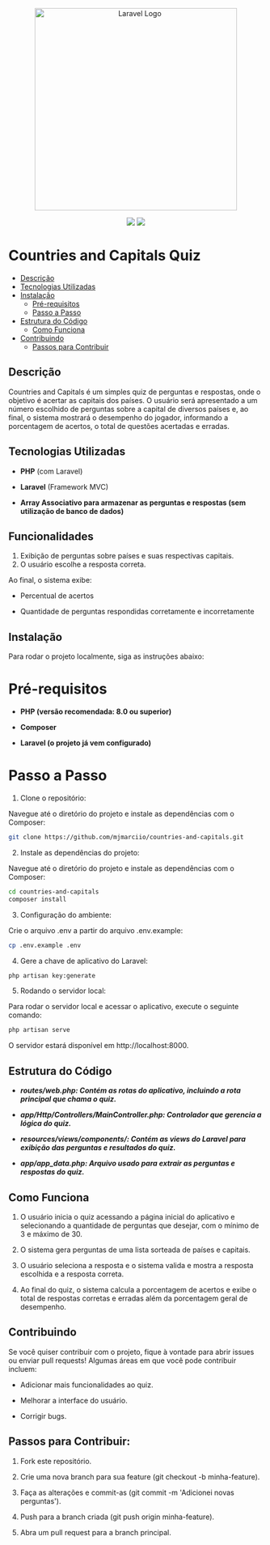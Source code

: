 <p align="center"><a href="https://laravel.com" target="_blank"><img src="https://raw.githubusercontent.com/laravel/art/master/logo-lockup/5%20SVG/2%20CMYK/1%20Full%20Color/laravel-logolockup-cmyk-red.svg" width="400" alt="Laravel Logo"></a></p>

<p align="center">
<a href="https://www.linkedin.com/in/mjmarcio" target="_blank"><img src="https://img.shields.io/badge/-LinkedIn-%230077B5?style=for-the-badge&logo=linkedin&logoColor=white" target="_blank"></a>
<a href = "mailto:marciomsgj@gmail.com"><img src="https://img.shields.io/badge/-Gmail-%23333?style=for-the-badge&logo=gmail&logoColor=white" target="_blank"></a>
</p>

# Countries and Capitals Quiz

- [Descrição](#descrição)
- [Tecnologias Utilizadas](#tecnologias-utilizadas)
- [Instalação](#instalação)
    - [Pré-requisitos](#pré-requisitos)
    - [Passo a Passo](#passo-a-passo)
- [Estrutura do Código](#estrutura-do-código)
    - [Como Funciona](#como-funciona)
- [Contribuindo](#contribuindo)
    - [Passos para Contribuir](#passos-para-contribuir)

## Descrição

Countries and Capitals é um simples quiz de perguntas e respostas, onde o objetivo é acertar as capitais dos países. O usuário será apresentado a um número escolhido de perguntas sobre a capital de diversos países e, ao final, o sistema mostrará o desempenho do jogador, informando a porcentagem de acertos, o total de questões acertadas e erradas.

## Tecnologias Utilizadas

- **PHP** (com Laravel)

- **Laravel** (Framework MVC)

- **Array Associativo para armazenar as perguntas e respostas (sem utilização de banco de dados)**

## Funcionalidades

1. Exibição de perguntas sobre países e suas respectivas capitais.
2. O usuário escolhe a resposta correta.

Ao final, o sistema exibe:

- Percentual de acertos

- Quantidade de perguntas respondidas corretamente e incorretamente

## Instalação

Para rodar o projeto localmente, siga as instruções abaixo:

# Pré-requisitos
 - **PHP (versão recomendada: 8.0 ou superior)**

- **Composer**

- **Laravel (o projeto já vem configurado)**

# Passo a Passo

1. Clone o repositório:
   
Navegue até o diretório do projeto e instale as dependências com o Composer:

```bash 
git clone https://github.com/mjmarciio/countries-and-capitals.git
```

2. Instale as dependências do projeto:

Navegue até o diretório do projeto e instale as dependências com o Composer:

```bash
cd countries-and-capitals
composer install
```

3. Configuração do ambiente:

Crie o arquivo .env a partir do arquivo .env.example:

```bash 
cp .env.example .env
```

4. Gere a chave de aplicativo do Laravel:

```bash
php artisan key:generate
```

5. Rodando o servidor local:

Para rodar o servidor local e acessar o aplicativo, execute o seguinte comando:

```bash
php artisan serve
```
O servidor estará disponível em http://localhost:8000.


## Estrutura do Código

- ***routes/web.php: Contém as rotas do aplicativo, incluindo a rota principal que chama o quiz.***

- ***app/Http/Controllers/MainController.php: Controlador que gerencia a lógica do quiz.***

- ***resources/views/components/: Contém as views do Laravel para exibição das perguntas e resultados do quiz.***

 - ***app/app_data.php: Arquivo usado para extrair as perguntas e respostas do quiz.***

## Como Funciona

1. O usuário inicia o quiz acessando a página inicial do aplicativo e selecionando a quantidade de perguntas que desejar, com o mínimo de 3 e máximo de 30.

2. O sistema gera perguntas de uma lista sorteada de países e capitais.

3. O usuário seleciona a resposta e o sistema valida e mostra a resposta escolhida e a resposta correta.

4. Ao final do quiz, o sistema calcula a porcentagem de acertos e exibe o total de respostas corretas e erradas além da porcentagem geral de desempenho.

## Contribuindo

Se você quiser contribuir com o projeto, fique à vontade para abrir issues ou enviar pull requests! Algumas áreas em que você pode contribuir incluem:

- Adicionar mais funcionalidades ao quiz.

- Melhorar a interface do usuário.

- Corrigir bugs.

## Passos para Contribuir:
1. Fork este repositório.

2. Crie uma nova branch para sua feature (git checkout -b minha-feature).

3. Faça as alterações e commit-as (git commit -m 'Adicionei novas perguntas').

4. Push para a branch criada (git push origin minha-feature).

5. Abra um pull request para a branch principal.
